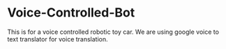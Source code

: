 # Voice-Controlled-Bot
This is for a voice controlled robotic toy car. We are using google voice to text translator for voice translation.
